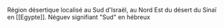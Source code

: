 Région désertique localisé au Sud d'Israël, au Nord Est du désert du Sinaï en [[Egypte]]. Néguev signifiant "Sud" en hébreux
